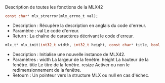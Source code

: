 Description de toutes les fonctions de la MLX42 

```c
const char* mlx_strerror(mlx_errno_t val);
```

- Description : Récupère la description 
en anglais du code d'erreur.
- Paramètre : val Le code d'erreur.
- Return : La chaîne de caractères décrivant
le code d'erreur.

```c
mlx_t* mlx_init(int32_t width, int32_t height, const char* title, bool resize);
```
- Description : Initialise une nouvelle instance de MLX42.
- Paramètres :
        width La largeur de la fenêtre.
        height La hauteur de la fenêtre.
        title Le titre de la fenêtre.
        resize Activer ou non le redimensionnement de la fenêtre.
- Retourn : Un pointeur vers la structure MLX ou null en cas d'échec.



